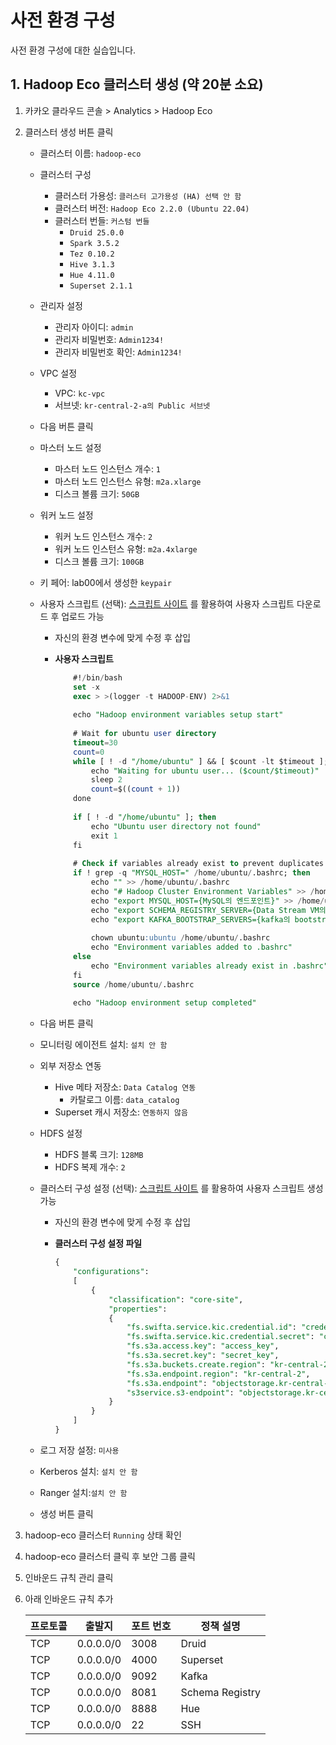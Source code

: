 # 사전 환경 구성
사전 환경 구성에 대한 실습입니다.

## 1. Hadoop Eco 클러스터 생성 (약 20분 소요)
1. 카카오 클라우드 콘솔 > Analytics > Hadoop Eco
2. 클러스터 생성 버튼 클릭
    - 클러스터 이름: `hadoop-eco`
    - 클러스터 구성
        - 클러스터 가용성: `클러스터 고가용성 (HA) 선택 안 함`
        - 클러스터 버전: `Hadoop Eco 2.2.0 (Ubuntu 22.04)`
        - 클러스터 번들: `커스텀 번들`
            - `Druid 25.0.0`
            - `Spark 3.5.2`
            - `Tez 0.10.2`
            - `Hive 3.1.3`
            - `Hue 4.11.0`
            - `Superset 2.1.1`
    - 관리자 설정
        - 관리자 아이디: `admin`
        - 관리자 비밀번호: `Admin1234!`
        - 관리자 비밀번호 확인: `Admin1234!`
    - VPC 설정
        - VPC: `kc-vpc`
        - 서브넷: `kr-central-2-a의 Public 서브넷`
    - 다음 버튼 클릭
    - 마스터 노드 설정
        - 마스터 노드 인스턴스 개수: `1`
        - 마스터 노드 인스턴스 유형: `m2a.xlarge`
        - 디스크 볼륨 크기: `50GB`
    - 워커 노드 설정
        - 워커 노드 인스턴스 개수: `2`
        - 워커 노드 인스턴스 유형: `m2a.4xlarge`
        - 디스크 볼륨 크기: `100GB`
    - 키 페어: lab00에서 생성한 `keypair`
    - 사용자 스크립트 (선택): [스크립트 사이트](http://210.109.54.80/) 를 활용하여 사용자 스크립트 다운로드 후 업로드 가능
        - 자신의 환경 변수에 맞게 수정 후 삽입
        - **사용자 스크립트**

            ```sql
                #!/bin/bash
                set -x
                exec > >(logger -t HADOOP-ENV) 2>&1
                
                echo "Hadoop environment variables setup start"
                
                # Wait for ubuntu user directory
                timeout=30
                count=0
                while [ ! -d "/home/ubuntu" ] && [ $count -lt $timeout ]; do
                    echo "Waiting for ubuntu user... ($count/$timeout)"
                    sleep 2
                    count=$((count + 1))
                done
                
                if [ ! -d "/home/ubuntu" ]; then
                    echo "Ubuntu user directory not found"
                    exit 1
                fi
                
                # Check if variables already exist to prevent duplicates
                if ! grep -q "MYSQL_HOST=" /home/ubuntu/.bashrc; then
                    echo "" >> /home/ubuntu/.bashrc
                    echo "# Hadoop Cluster Environment Variables" >> /home/ubuntu/.bashrc
                    echo "export MYSQL_HOST={MySQL의 엔드포인트}" >> /home/ubuntu/.bashrc
                    echo "export SCHEMA_REGISTRY_SERVER={Data Stream VM의 Private IP}" >> /home/ubuntu/.bashrc
                    echo "export KAFKA_BOOTSTRAP_SERVERS={kafka의 bootstrap 주소}" >> /home/ubuntu/.bashrc
                
                    chown ubuntu:ubuntu /home/ubuntu/.bashrc
                    echo "Environment variables added to .bashrc"
                else
                    echo "Environment variables already exist in .bashrc"
                fi
                source /home/ubuntu/.bashrc
                
                echo "Hadoop environment setup completed"
            ```    

    - 다음 버튼 클릭
    - 모니터링 에이전트 설치: `설치 안 함`
    - 외부 저장소 연동
        - Hive 메타 저장소: `Data Catalog 연동`
            - 카탈로그 이름: `data_catalog`
        - Superset 캐시 저장소: `연동하지 않음`
    - HDFS 설정
        - HDFS 블록 크기: `128MB`
        - HDFS 복제 개수: `2`
    - 클러스터 구성 설정 (선택): [스크립트 사이트](http://210.109.54.80/) 를 활용하여 사용자 스크립트 생성 가능
        - 자신의 환경 변수에 맞게 수정 후 삽입
        - **클러스터 구성 설정 파일**
            
            ```sql
            {
                "configurations":
                [
                    {
                        "classification": "core-site",
                        "properties":
                        {
                            "fs.swifta.service.kic.credential.id": "credential_id",
                            "fs.swifta.service.kic.credential.secret": "credential_secret",
                            "fs.s3a.access.key": "access_key",
                            "fs.s3a.secret.key": "secret_key",
                            "fs.s3a.buckets.create.region": "kr-central-2",
                            "fs.s3a.endpoint.region": "kr-central-2",
                            "fs.s3a.endpoint": "objectstorage.kr-central-2.kakaocloud.com",
                            "s3service.s3-endpoint": "objectstorage.kr-central-2.kakaocloud.com"
                        }
                    }
                ]
            }
            ```
            
    - 로그 저장 설정: `미사용`
    - Kerberos 설치: `설치 안 함`
    - Ranger 설치:`설치 안 함`
    - 생성 버튼 클릭
3. hadoop-eco 클러스터 `Running` 상태 확인
4. hadoop-eco 클러스터 클릭 후 보안 그룹 클릭
5. 인바운드 규칙 관리 클릭
6. 아래 인바운드 규칙 추가
    
    
    | **프로토콜** | **출발지** | **포트 번호** | **정책 설명** |
    | --- | --- | --- | --- |
    | TCP | 0.0.0.0/0 | 3008 | Druid |
    | TCP | 0.0.0.0/0 | 4000 | Superset |
    | TCP | 0.0.0.0/0 | 9092 | Kafka |
    | TCP | 0.0.0.0/0 | 8081 | Schema Registry |
    | TCP | 0.0.0.0/0 | 8888 | Hue |
    | TCP | 0.0.0.0/0 | 22 | SSH |

